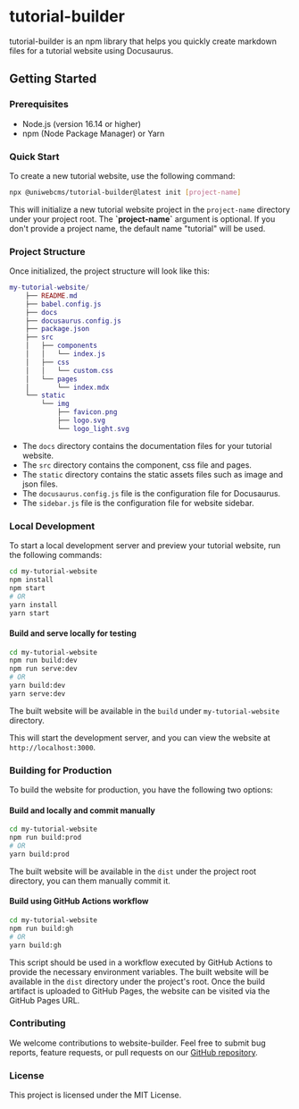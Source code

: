 # tutorial-builder

tutorial-builder is an npm library that helps you quickly create markdown files for a tutorial website using Docusaurus.

## Getting Started

### Prerequisites

- Node.js (version 16.14 or higher)
- npm (Node Package Manager) or Yarn

### Quick Start

To create a new tutorial website, use the following command:

```bash
npx @uniwebcms/tutorial-builder@latest init [project-name]
```

This will initialize a new tutorial website project in the `project-name` directory under your project root. The <b>\`project-name\`</b> argument is optional. If you don't provide a project name, the default name "tutorial" will be used.

### Project Structure

Once initialized, the project structure will look like this:

```lua
my-tutorial-website/
    ├── README.md
    ├── babel.config.js
    ├── docs
    ├── docusaurus.config.js
    ├── package.json
    ├── src
    │   ├── components
    │   │   └── index.js
    │   ├── css
    │   │   └── custom.css
    │   └── pages
    │       └── index.mdx
    └── static
        └── img
            ├── favicon.png
            ├── logo.svg
            └── logo_light.svg
```
- The `docs` directory contains the documentation files for your tutorial website.
- The `src` directory contains the component, css file and pages.
- The `static` directory contains the static assets files such as image and json files.
- The `docusaurus.config.js` file is the configuration file for Docusaurus.
- The `sidebar.js` file is the configuration file for website sidebar.

### Local Development

To start a local development server and preview your tutorial website, run the following commands:

```bash
cd my-tutorial-website
npm install
npm start
# OR
yarn install
yarn start
```

#### Build and serve locally for testing
```bash
cd my-tutorial-website
npm run build:dev
npm run serve:dev
# OR
yarn build:dev
yarn serve:dev
```
The built website will be available in the `build` under `my-tutorial-website` directory.

This will start the development server, and you can view the website at `http://localhost:3000`.

### Building for Production
To build the website for production, you have the following two options:

#### Build and locally and commit manually
```bash
cd my-tutorial-website
npm run build:prod
# OR
yarn build:prod
```
The built website will be available in the `dist` under the project root directory, you can them manually commit it.

#### Build using GitHub Actions workflow
```bash
cd my-tutorial-website
npm run build:gh
# OR
yarn build:gh
```
This script should be used in a workflow executed by GitHub Actions to provide the necessary environment variables. The built website will be available in the `dist` directory under the project's root. Once the build artifact is uploaded to GitHub Pages, the website can be visited via the GitHub Pages URL.

### Contributing
We welcome contributions to website-builder. Feel free to submit bug reports, feature requests, or pull requests on our [GitHub repository](https://github.com/uniwebcms).

### License
This project is licensed under the MIT License.
